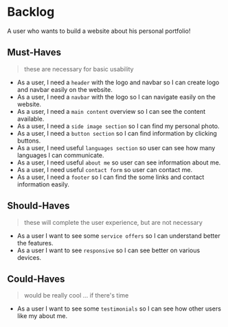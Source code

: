 # Backlog

A user who wants to build a website about his personal portfolio!

## Must-Haves

> these are necessary for basic usability

- As a user, I need a `header` with the logo and navbar so I can create logo and
  navbar easily on the website.
- As a user, I need a `navbar` with the logo so I can navigate easily on the
  website.
- As a user, I need a `main content` overview so I can see the content
  available.
- As a user, I need a `side image section` so I can find my personal photo.
- As a user, I need a `button section` so I can find information by clicking
  buttons.
- As a user, I need useful `languages section` so user can see how many
  languages I can communicate.
- As a user, I need useful `about me` so user can see information about me.
- As a user, I need useful `contact form` so user can contact me.
- As a user, I need a `footer` so I can find the some links and contact
  information easily.

## Should-Haves

> these will complete the user experience, but are not necessary

- As a user I want to see some `service offers` so I can understand better the
  features.
- As a user I want to see `responsive` so I can see better on various
  devices.

## Could-Haves

> would be really cool ... if there's time

- As a user I want to see some `testimonials` so I can see how other users like
  my about me.
